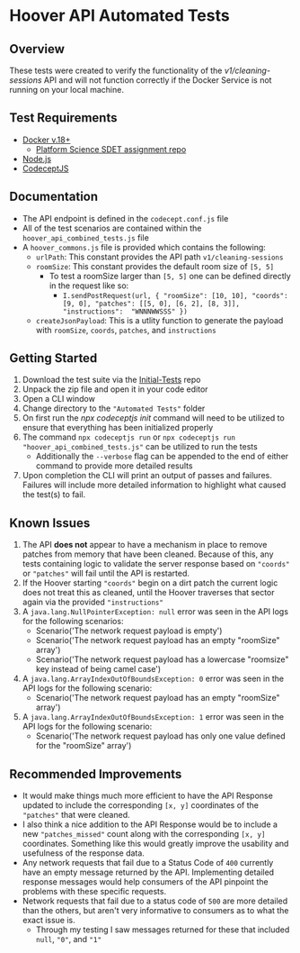 # Hoover API Automated Tests

## Overview
These tests were created to verify the functionality of the *v1/cleaning-sessions* API and will not function correctly if the Docker Service is not running on your local machine.


## Test Requirements
 * [Docker v.18+](https://www.docker.com/)
   * [Platform Science SDET assignment repo](https://bitbucket.org/platformscience/pltsci-sdet-assignment/src/main/)
* [Node.js](https://nodejs.org/en)
* [CodeceptJS](https://codecept.io/)


## Documentation 
* The API endpoint is defined in the `codecept.conf.js` file
* All of the test scenarios are contained within the `hoover_api_combined_tests.js` file
* A `hoover_commons.js` file is provided which contains the following:
	* `urlPath`: This constant provides the API path `v1/cleaning-sessions`
  * `roomSize`: This constant provides the default room size of `[5, 5]`
	  * To test a roomSize larger than `[5, 5]` one can be defined directly in the request like so:
		  * `I.sendPostRequest(url, { "roomSize": [10, 10], "coords": [9, 0], "patches": [[5, 0], [6, 2], [8, 3]], "instructions":  "WNNNWWSSS" })`
  * `createJsonPayload`: This is a utlity function to generate the payload with `roomSize`, `coords`, `patches`, and `instructions`


## Getting Started
1. Download the test suite via the [Initial-Tests](https://github.com/anunez83/Hoover-API-Automation-Suite/tree/Initial-Tests) repo
2. Unpack the zip file and open it in your code editor
3. Open a CLI window
4. Change directory to the `"Automated Tests"` folder
5. On first run the *npx codeceptjs init* command will need to be utilized to ensure that everything has been initialized properly
6. The command `npx codeceptjs run` or `npx codeceptjs run "hoover_api_combined_tests.js"` can be utilized to run the tests
	* Additionally the `--verbose` flag can be appended to the end of either command to provide more detailed results
7. Upon completion the CLI will print an output of passes and failures. Failures will include more detailed information to highlight what caused the test(s) to fail.

## Known Issues
1. The API **does not** appear to have a mechanism in place to remove patches from memory that have been cleaned. Because of this, any tests containing logic to validate the server response based on `"coords"` or `"patches"` will fail until the API is restarted.
2. If the Hoover starting `"coords"` begin on a dirt patch the current logic does not treat this as cleaned, until the Hoover traverses that sector again via the provided `"instructions"`
3. A `java.lang.NullPointerException: null` error was seen in the API logs for the following scenarios:
	* Scenario('The network request payload is empty')
	* Scenario('The network request payload has an empty "roomSize" array')
	* Scenario('The network request payload has a lowercase "roomsize" key instead of being camel case')
4. A `java.lang.ArrayIndexOutOfBoundsException: 0` error was seen in the API logs for the following scenario:
	* Scenario('The network request payload has an empty "roomSize" array')
5. A `java.lang.ArrayIndexOutOfBoundsException: 1` error was seen in the API logs for the following scenario:
	* Scenario('The network request payload has only one value defined for the "roomSize" array')

## Recommended Improvements
* It would make things much more efficient to have the API Response updated to include the corresponding `[x, y]` coordinates of the `"patches"` that were cleaned.
* I also think a nice addition to the API Response would be to include a new `"patches_missed"` count along with the corresponding `[x, y]` coordinates. Something like this would greatly improve the usability and usefulness of the response data. 
* Any network requests that fail due to a Status Code of `400` currently have an empty message returned by the API. Implementing detailed response messages would help consumers of the API pinpoint the problems with these specific requests.
* Network requests that fail due to a status code of `500` are more detailed than the others, but aren't very informative to consumers as to what the exact issue is.
	* Through my testing I saw messages returned for these that included `null`, `"0"`, and `"1"`